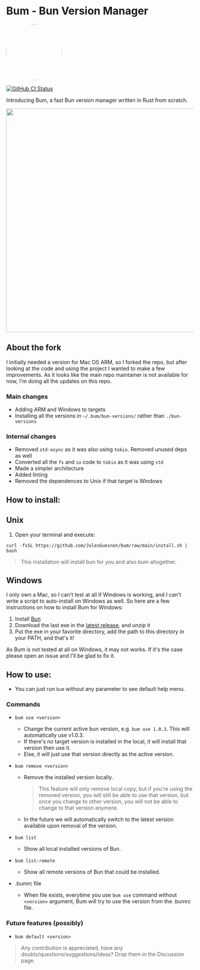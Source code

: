 # Bum - Bun Version Manager

<img src="https://github.com/owenizedd/bum/assets/26961166/b231b1ff-dcde-4cc1-a0de-fa0f4964e54e" height="auto" width="150" style="border-radius:50%">
<br/>

<a href="https://github.com/JulesGuesnon/bum/actions/workflows/deploy.yml"><img alt="GitHub CI Status" src="https://img.shields.io/github/actions/workflow/status/JulesGuesnon/bum/deploy.yml?label=CI&logo=GitHub"></a> <br/>

Introducing Bum, a fast Bun version manager written in Rust from scratch.

<img src=".docs/bum-quick-demo.gif" width="600">

## About the fork

I initially needed a version for Mac OS ARM, so I forked the repo, but after looking at the code and using the project I wanted to make a few improvements. As it looks like the main repo maintainer is not available for now, I'm doing all the updates on this repo.

### Main changes

- Adding ARM and Windows to targets
- Installing all the versions in `~/.bum/bun-versions/` rather than `./bun-versions`

### Internal changes

- Removed `std-async` as it was also using `tokio`. Removed unused deps as well
- Converted all the `fs` and `io` code to `tokio` as it was using `std`
- Made a simpler architecture
- Added linting
- Removed the dependences to Unix if that target is Windows

## How to install:

## Unix

1. Open your terminal and execute:

```
curl -fsSL https://github.com/JulesGuesnon/bum/raw/main/install.sh | bash
```

> This installation will install bun for you and also bum altogether.

## Windows

I only own a Mac, so I can't test at all if Windows is working, and I can't write a script to auto-install on Windows as well. So here are a few instructions on how to install Bum for Windows:

1. Install [Bun](https://bun.sh/)
2. Download the last exe in the [latest release](https://github.com/JulesGuesnon/bum/releases/latest), and unzip it
3. Put the exe in your favorite directory, add the path to this directory in your PATH, and that's it!

As Bum is not tested at all on Windows, it may not works. If it's the case please open an issue and I'll be glad to fix it.

## How to use:

- You can just run `bum` without any parameter to see default help menu.

### Commands

- `bum use <version>`
  - Change the current active bun version, e.g. `bum use 1.0.3`. This will automatically use v1.0.3.
  - If there's no target version is installed in the local, it will install that version then use it.
  - Else, it will just use that version directly as the active version.
- `bum remove <version>`
  - Remove the installed version locally.
    > This feature will only remove local copy, but if you're using the removed version, you will still be able to use that version, but once you change to other version, you will not be able to change to that version anymore.
  - In the future we will automatically switch to the latest version available upon removal of the version.
- `bum list`
  - Show all local installed versions of Bun.
- `bum list-remote`

  - Show all remote versions of Bun that could be installed.

- .bumrc file
  - When file exists, everytime you use `bum use` command without `<version>` argument, Bum will try to use the version from the .bumrc file.

### Future features (possibly)

- `bum default <version>`

> Any contribution is appreciated, have any doubts/questions/suggestions/ideas? Drop them in the Discussion page.
